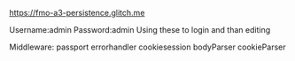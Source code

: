 https://fmo-a3-persistence.glitch.me

Username:admin
Password:admin
Using these to login and than editing

Middleware:
passport
errorhandler
cookiesession
bodyParser
cookieParser

